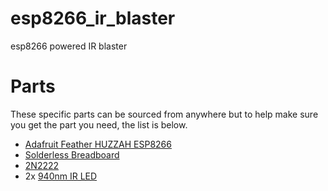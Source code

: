 # esp8266_ir_blaster
esp8266 powered IR blaster

# Parts
These specific parts can be sourced from anywhere but to help make sure you get the part you need, the list is below.
  * [Adafruit Feather HUZZAH ESP8266](https://learn.adafruit.com/adafruit-feather-huzzah-esp8266/overview)
  * [Solderless Breadboard](https://www.amazon.com/BB400-Solderless-Plug-BreadBoard-tie-points/dp/B0040Z1ERO)
  * [2N2222](https://www.amazon.com/gp/product/B00R1M3DA4/)
  * 2x [940nm IR LED](https://www.amazon.com/LED-Infrared-940nm-25-pack/dp/B00GC585IQ/)
